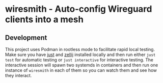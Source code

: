 # wiresmith - Auto-config Wireguard clients into a mesh

## Development

This project uses Podman in rootless mode to facilitate rapid local testing.
Make sure you have [just](https://github.com/casey/just) and [zellij](https://zellij.dev/)
installed locally and then run either `just test` for automatic testing or `just interactive` for
interactive testing. The interactive session will spawn two systemds in containers and then run one
instance of `wiresmith` in each of them so you can watch them and see how they interact.
